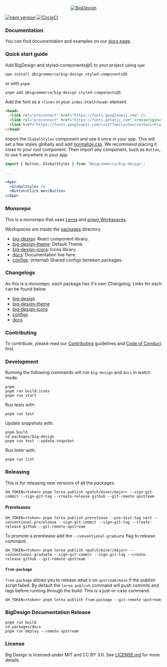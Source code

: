 <div align="center">
  <a href="https://developer.bigcommerce.com/big-design">
    <img alt="BigDesign" src="https://bigcommerce.github.io/big-design/banner.svg">
  </a>
</div>

[![npm version](https://img.shields.io/npm/v/@bigcommerce/big-design.svg?style=flat)](https://www.npmjs.com/package/@bigcommerce/big-design) [![CircleCI](https://circleci.com/gh/bigcommerce/big-design.svg?style=shield)](https://circleci.com/gh/bigcommerce/big-design)

### Documentation

You can find documentation and examples on our [docs page](https://bigcommerce.github.io/big-design).

### Quick start guide

Add BigDesign and styled-components@5 to your project using `npm`:

```
npm install @bigcommerce/big-design styled-components@5
```

or with `pnpm`:

```
pnpm add @bigcommerce/big-design styled-components@5
```

Add the font as a `<link>` in your `index.html`/`<head>` element.

```html
<head>
  <link rel="preconnect" href="https://fonts.googleapis.com" />
  <link rel="preconnect" href="https://fonts.gstatic.com" crossorigin="" />
  <link href="https://fonts.googleapis.com/css2?family=Source+Sans+Pro:wght@200;300;400;600&display=swap" rel="stylesheet" />
</head>
```

Import the `GlobalStyles` component and use it once in your app. This will set a few styles globally
and add [normalize.css](https://github.com/necolas/normalize.css/). We recommend placing it close to
your root component. Then import any component, such as `Button`, to use it anywhere in your app.

```jsx
import { Button, GlobalStyles } from '@bigcommerce/big-design';

...

<App>
  <GlobalStyles />
  <Button>Click me</Button>
</App>
```

### Monorepo

This is a monorepo that uses [Lerna](https://lerna.js.org/) and [pnpm Workspaces](https://pnpmpkg.com/lang/en/docs/workspaces/).

Workspaces are inside the [packages](https://github.com/bigcommerce/big-design/blob/main/packages) directory.

- [big-design](https://github.com/bigcommerce/big-design/blob/main/packages/big-design): React component library.
- [big-design-theme](https://github.com/bigcommerce/big-design/blob/main/packages/big-design-theme): Default Theme.
- [big-design-icons](https://github.com/bigcommerce/big-design/blob/main/packages/big-design-icons): Icons library.
- [docs](https://github.com/bigcommerce/big-design/blob/main/packages/docs): Documentation live here.
- [configs](https://github.com/bigcommerce/big-design/blob/main/packages/configs): (internal) Shared configs between packages.

### Changelogs

As this is a monorepo, each package has it's own Changelog. Links for each can be found below

- [big-design](https://github.com/bigcommerce/big-design/blob/main/packages/big-design/CHANGELOG.md)
- [big-design-theme](https://github.com/bigcommerce/big-design/blob/main/packages/big-design-theme/CHANGELOG.md)
- [big-design-icons](https://github.com/bigcommerce/big-design/blob/main/packages/big-design-icons/CHANGELOG.md)
- [configs](https://github.com/bigcommerce/big-design/tree/main/packages/configs)
- [docs](https://github.com/bigcommerce/big-design/blob/main/packages/docs/CHANGELOG.md)

### Contributing

To contribute, please read our [Contributing](https://github.com/bigcommerce/big-design/blob/main/CONTRIBUTING.md) guidelines
and [Code of Conduct](https://github.com/bigcommerce/big-design/blob/main/CODE_OF_CONDUCT.md) first.

### Development

Running the following commands will run `big-design` and `docs` in watch mode.

```
pnpm
pnpm run build:icons
pnpm run start
```

Run tests with:

```
pnpm run test
```

Update snapshots with:

```
pnpm build
cd packages/big-design
pnpm run test --update-snapshot
```

Run linter with:

```
pnpm run lint
```

### Releasing

This is for releasing new versions of all the packages.

```
GH_TOKEN=<token> pnpm lerna publish <patch/minor/major> --sign-git-commit --sign-git-tag --create-release github --git-remote upstream
```

#### Prereleases

```
GH_TOKEN=<token> pnpm lerna publish prerelease --pre-dist-tag next --conventional-prerelease --sign-git-commit --sign-git-tag --create-release github --git-remote upstream
```

To promote a prerelease add the `--conventional-graduate` flag to release command.

```
GH_TOKEN=<token> pnpm lerna publish <patch/minor/major> --conventional-graduate --sign-git-commit --sign-git-tag --create-release github --git-remote upstream
```

#### `from-package`

`from-package` allows you to release what's on `upstream/main` if the publish script failed. By default the `lerna publish` command will push commits and tags before running through the build. This is a just-in-case command.

```
GH_TOKEN=<token> pnpm lerna publish from-package --git-remote upstream
```

### BigDesign Documentation Release

```
pnpm run build
cd packages/docs
pnpm run deploy --remote upstream
```

### License
Big Design is licensed under MIT and CC BY 3.0. See [LICENSE.md](./LICENSE.md) for more details.
